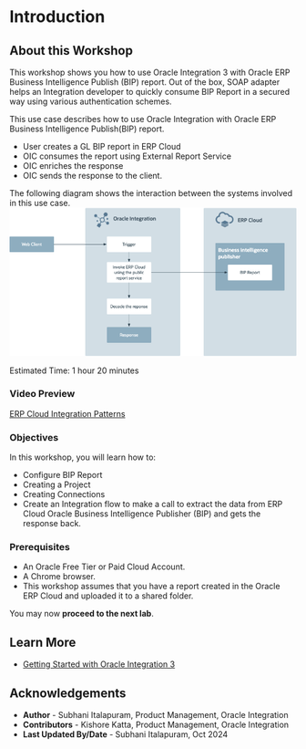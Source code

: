 # Introduction

## About this Workshop

This workshop shows you how to use Oracle Integration 3 with Oracle ERP Business Intelligence Publish (BIP) report. Out of the box, SOAP adapter helps an Integration developer to quickly consume BIP Report in a secured way using various authentication schemes.

This use case describes how to use Oracle Integration with Oracle ERP Business Intelligence Publish(BIP) report.
- User creates a GL BIP report in ERP Cloud
- OIC consumes the report using External Report Service
- OIC enriches the response
- OIC sends the response to the client.

 The following diagram shows the interaction between the systems involved in this use case.
    ![FBDIImport](../images/bip-report-stage-file.png)

Estimated Time: 1 hour 20 minutes


###	Video Preview

[ERP Cloud Integration Patterns](youtube:nKXbh2ZPuMI)

### Objectives

In this workshop, you will learn how to:

- Configure BIP Report
- Creating a Project
- Creating Connections
- Create an Integration flow to make a call to extract the data from ERP Cloud Oracle Business Intelligence Publisher (BIP) and gets the response back.

### Prerequisites

- An Oracle Free Tier or Paid Cloud Account.
- A Chrome browser.
- This workshop assumes that you have a report created in the Oracle ERP Cloud and uploaded it to a shared folder.

You may now **proceed to the next lab**.

## Learn More

- [Getting Started with Oracle Integration 3](https://docs.oracle.com/en/cloud/paas/application-integration/index.html)

## Acknowledgements

- **Author** - Subhani Italapuram, Product Management, Oracle Integration
- **Contributors** - Kishore Katta, Product Management, Oracle Integration
- **Last Updated By/Date** - Subhani Italapuram, Oct 2024

